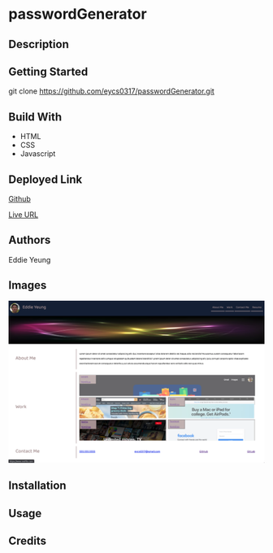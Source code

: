 # passwordGenerator

## Description

## Getting Started

git clone  https://github.com/eycs0317/passwordGenerator.git

## Build With
  * HTML
  * CSS
  * Javascript

  ## Deployed Link

[Github](https://github.com/eycs0317/passwordGenerator)

[Live URL]()

## Authors
Eddie Yeung

## Images
![example](https://github.com/eycs0317/EddieYeungPortfolio/blob/main/images/example1.png)
## Installation

##  Usage

##  Credits
